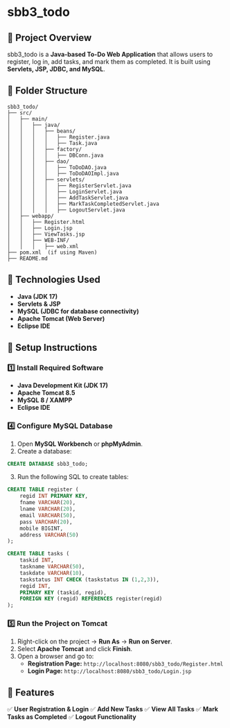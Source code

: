 # sbb3_todo

## 📌 Project Overview
sbb3_todo is a **Java-based To-Do Web Application** that allows users to register, log in, add tasks, and mark them as completed. It is built using **Servlets, JSP, JDBC, and MySQL**.

## 📁 Folder Structure
```
sbb3_todo/
├── src/
│   ├── main/
│   │   ├── java/
│   │   │   ├── beans/
│   │   │   │   ├── Register.java
│   │   │   │   ├── Task.java
│   │   │   ├── factory/
│   │   │   │   ├── DBConn.java
│   │   │   ├── dao/
│   │   │   │   ├── ToDoDAO.java
│   │   │   │   ├── ToDoDAOImpl.java
│   │   │   ├── servlets/
│   │   │   │   ├── RegisterServlet.java
│   │   │   │   ├── LoginServlet.java
│   │   │   │   ├── AddTaskServlet.java
│   │   │   │   ├── MarkTaskCompletedServlet.java
│   │   │   │   ├── LogoutServlet.java
│   ├── webapp/
│   │   ├── Register.html
│   │   ├── Login.jsp
│   │   ├── ViewTasks.jsp
│   │   ├── WEB-INF/
│   │   │   ├── web.xml
├── pom.xml  (if using Maven)
├── README.md
```

## 🚀 Technologies Used
- **Java (JDK 17)**
- **Servlets & JSP**
- **MySQL (JDBC for database connectivity)**
- **Apache Tomcat (Web Server)**
- **Eclipse IDE**

## 🔧 Setup Instructions
### **1️⃣ Install Required Software**
- **Java Development Kit (JDK 17)**
- **Apache Tomcat 8.5**
- **MySQL 8 / XAMPP**
- **Eclipse IDE**


### **4️⃣ Configure MySQL Database**
1. Open **MySQL Workbench** or **phpMyAdmin**.
2. Create a database:
```sql
CREATE DATABASE sbb3_todo;
```
3. Run the following SQL to create tables:
```sql
CREATE TABLE register (
    regid INT PRIMARY KEY,
    fname VARCHAR(20),
    lname VARCHAR(20),
    email VARCHAR(50),
    pass VARCHAR(20),
    mobile BIGINT,
    address VARCHAR(50)
);

CREATE TABLE tasks (
    taskid INT,
    taskname VARCHAR(50),
    taskdate VARCHAR(10),
    taskstatus INT CHECK (taskstatus IN (1,2,3)),
    regid INT,
    PRIMARY KEY (taskid, regid),
    FOREIGN KEY (regid) REFERENCES register(regid)
);
```

### **5️⃣ Run the Project on Tomcat**
1. Right-click on the project → **Run As** → **Run on Server**.
2. Select **Apache Tomcat** and click **Finish**.
3. Open a browser and go to:
   - **Registration Page:** `http://localhost:8080/sbb3_todo/Register.html`
   - **Login Page:** `http://localhost:8080/sbb3_todo/Login.jsp`

## 📜 Features
✅ **User Registration & Login**
✅ **Add New Tasks**
✅ **View All Tasks**
✅ **Mark Tasks as Completed**
✅ **Logout Functionality**



